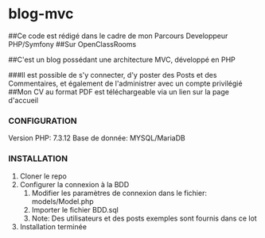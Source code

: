 # blog-mvc

##Ce code est rédigé dans le cadre de mon Parcours Developpeur PHP/Symfony
##Sur OpenClassRooms

##C'est un blog possédant une architecture MVC, développé en PHP

###Il est possible de s'y connecter, d'y poster des Posts et des Commentaires, et également de l'administrer avec un compte privilégié
##Mon CV au format PDF est téléchargeable via un lien sur la page d'accueil

### CONFIGURATION ###

Version PHP: 7.3.12
Base de donnée: MYSQL/MariaDB

### INSTALLATION ###

1. Cloner le repo
2. Configurer la connexion à la BDD
    1. Modifier les paramètres de connexion dans le fichier: models/Model.php
    2. Importer le fichier BDD.sql
    3. Note: Des utilisateurs et des posts exemples sont fournis dans ce lot
3. Installation terminée


    
